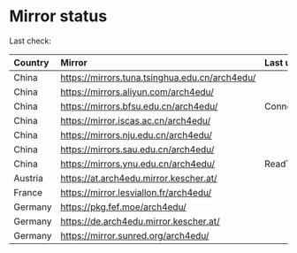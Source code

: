 <script src="./time.js"></script>
# Mirror status
Last check: <script type="text/javascript">localize(1695889334.3557444);</script>

|Country|Mirror|Last update|
|:------|:-----|:----------|
|China|https://mirrors.tuna.tsinghua.edu.cn/arch4edu/|<script type="text/javascript">localize(1695883266);</script>|
|China|https://mirrors.aliyun.com/arch4edu/|<script type="text/javascript">localize(1695839649);</script>|
|China|https://mirrors.bfsu.edu.cn/arch4edu/|ConnectTimeout|
|China|https://mirror.iscas.ac.cn/arch4edu/|<script type="text/javascript">localize(1695839649);</script>|
|China|https://mirrors.nju.edu.cn/arch4edu/|<script type="text/javascript">localize(1695839649);</script>|
|China|https://mirrors.sau.edu.cn/arch4edu/|<script type="text/javascript">localize(1695883266);</script>|
|China|https://mirrors.ynu.edu.cn/arch4edu/|ReadTimeout|
|Austria|https://at.arch4edu.mirror.kescher.at/|<script type="text/javascript">localize(1695883266);</script>|
|France|https://mirror.lesviallon.fr/arch4edu/|<script type="text/javascript">localize(1695839649);</script>|
|Germany|https://pkg.fef.moe/arch4edu/|<script type="text/javascript">localize(1695883266);</script>|
|Germany|https://de.arch4edu.mirror.kescher.at/|<script type="text/javascript">localize(1695883266);</script>|
|Germany|https://mirror.sunred.org/arch4edu/|<script type="text/javascript">localize(1695883266);</script>|

<script src="./tablefilter/tablefilter.js"></script>
<script src="./table.js"></script>